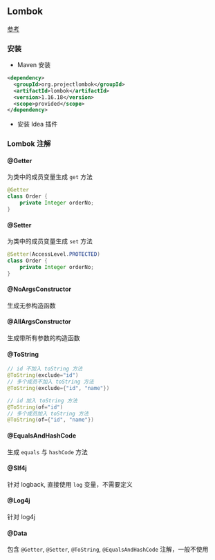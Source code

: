 ## Lombok
[参考](https://projectlombok.org/)

### 安装
- Maven 安装
```xml
<dependency>
  <groupId>org.projectlombok</groupId>
  <artifactId>lombok</artifactId>
  <version>1.16.18</version>
  <scope>provided</scope>
</dependency>
```
- 安装 Idea 插件

### Lombok 注解
#### @Getter
为类中的成员变量生成 `get` 方法
```java
@Getter
class Order {
    private Integer orderNo;
}
```
#### @Setter
为类中的成员变量生成 `set` 方法
```java
@Setter(AccessLevel.PROTECTED)
class Order {
    private Integer orderNo;
}
```
#### @NoArgsConstructor
生成无参构造函数
#### @AllArgsConstructor
生成带所有参数的构造函数
#### @ToString
```java
// id 不加入 toString 方法
@ToString(exclude="id")
// 多个成员不加入 toString 方法
@ToString(exclude={"id", "name"})

// id 加入 toString 方法
@ToString(of="id")
// 多个成员加入 toString 方法
@ToString(of={"id", "name"})
```
#### @EqualsAndHashCode
生成 `equals` 与 `hashCode` 方法
#### @Slf4j
针对 logback, 直接使用 `log` 变量，不需要定义
#### @Log4j
针对 log4j
#### @Data
包含 `@Getter`, `@Setter`, `@ToString`, `@EqualsAndHashCode` 注解，一般不使用